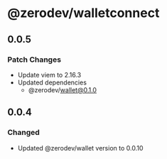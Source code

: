 # @zerodev/walletconnect

## 0.0.5

### Patch Changes

- Update viem to 2.16.3
- Updated dependencies
  - @zerodev/wallet@0.1.0

## 0.0.4

### Changed

- Updated @zerodev/wallet version to 0.0.10
